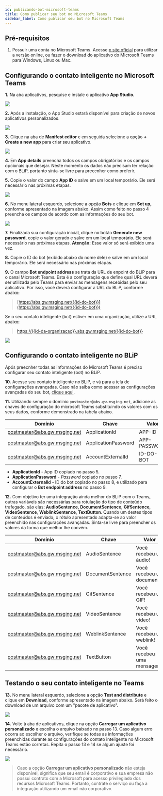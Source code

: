 ```yaml
---
id: publicando-bot-microsoft-teams
title: Como publicar seu bot no Microsoft Teams
sidebar_label: Como publicar seu bot no Microsoft Teams
---
```



## Pré-requisitos

1. Possuir uma conta no Microsoft Teams. Acesse [o site oficial](https://products.office.com/pt-br/microsoft-teams/group-chat-software) para utilizar a versão online, ou fazer o download do aplicativo do Microsoft Teams para Windows, Linux ou Mac.

## Configurando o contato inteligente no Microsoft Teams
**1.** Na aba aplicativos, pesquise e instale o aplicativo **App Studio**.

![](/img/channels/microsoft-teams/publicando-bot-microsoft-teams-1.png)
<br>

**2.** Após a instalação, o App Studio estará disponível para criação de novos aplicativos personalizados.

![](/img/channels/microsoft-teams/publicando-bot-microsoft-teams-2.png)
<br>

**3.** Clique na aba de **Manifest editor** e em seguida selecione a opção **+ Create a new app** para criar seu aplicativo.

![](/img/channels/microsoft-teams/publicando-bot-microsoft-teams-3.png)<br>

**4.** Em **App details** preencha todos os campos obrigatórios e os campos opcionais que desejar. Neste momento os dados não precisam ter relação com o BLiP, portanto sinta-se livre para preecnher como preferir.

**5.** Copie o valor do campo **App ID** e salve em um local temporário. Ele será necessário nas próximas etapas.

![](/img/channels/microsoft-teams/publicando-bot-microsoft-teams-4.png)<br>

**6.** No menu lateral esquerdo, selecione a opção **Bots** e clique em **Set up**, conforme apresentado na imagem abaixo. Assim como feito no passo 4 preencha os campos de acordo com as informações do seu bot.

![](/img/channels/microsoft-teams/publicando-bot-microsoft-teams-5.png)<br>

**7.** Finalizada sua configuração inicial, clique no botão **Generate new password**, copie o valor gerado e salve em um local temporário. Ele será necessário nas próximas etapas. **Atenção:** Esse valor só será exibido uma vez.

**8.** Copie o ID do bot (exibido abaixo do nome dele) e salve em um local temporário. Ele será necessário nas próximas etapas.

**9.** O campo **Bot endpoint address** se trata da URL de enpoint do BLiP para o canal Microsoft Teams. Esta é a configuração que define qual URL deverá ser utilizada pelo Teams para enviar as mensagens recebidas pelo seu aplicativo. Por isso, você deverá configurar a URL do BLiP, conforme abaixo:

> [https://abs.gw.msging.net/{{id-do-bot}}](https://abs.gw.msging.net/{{id-do-bot}})

Se o seu contato inteligente (bot) estiver em uma organização, utilize a URL abaixo:

> [https://{{id-da-organizacao}}.abs.gw.msging.net/{{id-do-bot}}](https://{{id-da-organizacao}}.abs.gw.msging.net/{{id-do-bot}})

![](/img/channels/microsoft-teams/publicando-bot-microsoft-teams-6.png)<br>

## Configurando o contato inteligente no BLiP

Após preecnher todas as informações do Microsoft Teams é preciso configurar seu contato inteligente (bot) no BLiP.

**10.** Acesse seu contato inteligente no BLiP, e vá para a tela de configurações avançadas. Caso não saiba como acessar as configurações avançadas do seu bot, [clique aqui](/docs/management/configuracoes-avancadas-bot).

**11.** Utilizando sempre o domínio `postmaster@abs.gw.msging.net`, adicione as chaves de configuração do microsoft Teams substituindo os valores com os seus dados, conforme demonstrado na tabela abaixo.

| Domínio                      | Chave                 | Valor        |
| ---------------------------- | --------------------- | ------------ |
| postmaster@abs.gw.msging.net | ApplicationId         | APP-ID       |
| postmaster@abs.gw.msging.net | ApplicationPassword   | APP-PASSWORD |
| postmaster@abs.gw.msging.net | AccountExternalId     | ID-DO-BOT    |

- **ApplicationId** - App ID copiado no passo 5.
- **ApplicationPassword** - *Password* copiado no passo 7.
- **AccountExternalId** - ID do bot copiado no passo 8, e utilizado para configurar o **Bot endpoint address** no passo 9.

**12.** Com objetivo ter uma integração ainda melhor do BLiP com o Teams, outras variáveis são necessárias para rotulação do tipo de conteúdo trafegado, são elas: **AudioSentence**, **DocumentSentence**, **GifSentence**, **VideoSentence**, **WeblinkSentence**, **TextButton**. Quando um destes tipos de conteúdos é enviado, o rótulo apresentado adapta-se ao valor preenchido nas configurações avançadas. Sinta-se livre para preencher os valores da forma que melhor lhe convém.

| Domínio                      | Chave            | Valor                      |
| ---------------------------- | ---------------- | -------------------------- |
| postmaster@abs.gw.msging.net | AudioSentence    | Você recebeu um áudio!     |
| postmaster@abs.gw.msging.net | DocumentSentence | Você recebeu um documento! |
| postmaster@abs.gw.msging.net | GifSentence      | Você recebeu um GIF!       |
| postmaster@abs.gw.msging.net | VideoSentence    | Você recebeu um vídeo!     |
| postmaster@abs.gw.msging.net | WeblinkSentence  | Você recebeu um weblink!   |
| postmaster@abs.gw.msging.net | TextButton       | Você recebeu uma mensagem! |


## Testando o seu contato inteligente no Teams

**13.** No menu lateral esquerdo, selecione a opção **Test and distribute** e clique em **Download**, conforme apresentado na imagem abaixo. Será feito o download de um arquivo com um "pacote de aplicativo".

![](/img/channels/microsoft-teams/publicando-bot-microsoft-teams-7.png)<br>

**14.** Volte à aba de aplicativos, clique na opção **Carregar um aplicativo personalizado** e escolha o arquivo baixado no passo 13. Caso algum erro ocorra ao escolher o arquivo, verifique se todas as informações preenchidas durante as configurações do contato inteligente no Microsoft Teams estão corretas. Repita o passo 13 e 14 se algum ajuste foi necessário.

![](/img/channels/microsoft-teams/publicando-bot-microsoft-teams-8.png)<br>

> Caso a opção **Carregar um aplicativo personalizado**  não esteja disponível, significa que seu email é corporativo e sua empresa não possui contrato com a Microsoft para acesso privilegiado dos recursos Microsoft Teams. Portanto, contrate o serviço ou faça a integração utilizando um email não corporativo.

<!-- Rating frame -->
<script type="text/javascript" src="/scripts/rating.js"></script>

<!-- Rating frame -->
<script type="text/javascript" src="/scripts/rating.js"></script>